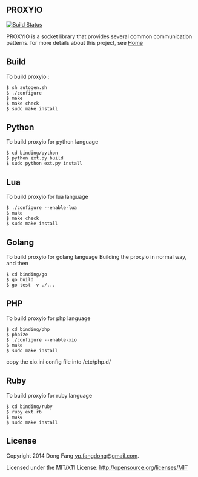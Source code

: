 PROXYIO
-------

[![Build Status](https://api.travis-ci.org/proxyio/xio.png?branch=master)](https://travis-ci.org/proxyio/xio)

PROXYIO is a socket library that provides several common communication patterns.
for more details about this project, see [Home](http://proxyio.org)

Build
-----
To build proxyio :

	$ sh autogen.sh
	$ ./configure
	$ make
	$ make check
	$ sudo make install

Python
------
To build proxyio for python language

	$ cd binding/python
	$ python ext.py build
	$ sudo python ext.py install

Lua
---
To build proxyio for lua language

	$ ./configure --enable-lua
	$ make
	$ make check
	$ sudo make install

Golang
-------
To build proxyio for golang language Building the proxyio in normal way, and then

	$ cd binding/go
	$ go build
	$ go test -v ./...

PHP
---
To build proxyio for php language

	$ cd binding/php
	$ phpize
	$ ./configure --enable-xio
	$ make
	$ sudo make install

copy the xio.ini config file into /etc/php.d/

Ruby
----
To build proxyio for ruby language

	$ cd binding/ruby
	$ ruby ext.rb
	$ make
	$ sudo make install

License
-------
Copyright 2014 Dong Fang <yp.fangdong@gmail.com>.

Licensed under the MIT/X11 License: http://opensource.org/licenses/MIT
